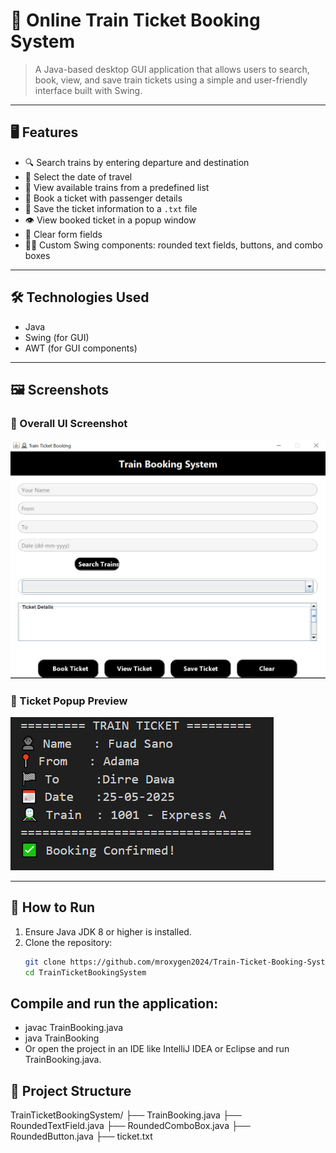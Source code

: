 # 🚆 Online Train Ticket Booking System

> A Java-based desktop GUI application that allows users to search, book, view, and save train tickets using a simple and user-friendly interface built with Swing.
---

## 🖥️ Features

- 🔍 Search trains by entering departure and destination
- 📅 Select the date of travel
- 🚉 View available trains from a predefined list
- 🎫 Book a ticket with passenger details
- 💾 Save the ticket information to a `.txt` file
- 👁️ View booked ticket in a popup window
- 🧼 Clear form fields
- 🧑‍🎨 Custom Swing components: rounded text fields, buttons, and combo boxes

---

## 🛠️ Technologies Used

- Java  
- Swing (for GUI)  
- AWT (for GUI components)  

---
## 🖼️ Screenshots

### 🔷 Overall UI Screenshot
![UI Screenshot](./assets/ui-screenshot.png)

### 🔷 Ticket Popup Preview
![Ticket Popup](./assets/ticket-popup.png)

---

## 🚀 How to Run

1. Ensure Java JDK 8 or higher is installed.
2. Clone the repository:
   ```bash
   git clone https://github.com/mroxygen2024/Train-Ticket-Booking-System.git
   cd TrainTicketBookingSystem

## Compile and run the application:

- javac TrainBooking.java
- java TrainBooking
- Or open the project in an IDE like IntelliJ IDEA or Eclipse and run TrainBooking.java.

## 📁 Project Structure
  TrainTicketBookingSystem/
  ├── TrainBooking.java
  ├── RoundedTextField.java
  ├── RoundedComboBox.java
  ├── RoundedButton.java
  ├── ticket.txt
